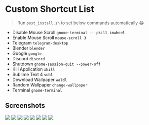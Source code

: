 # Custom Shortcut List

> Run `post_install.sh` to set below commands automatically :joy:

- Disable Mouse Scroll
    ```gnome-terminal -- pkill imwheel```
- Enable Mouse Scroll
    ```mouse-scroll 3```
- Telegram
    ```telegram-desktop```
- Blender
    ```blender```
- Google
    ```google```
- Discord
    ```discord```
- Shutdown
    ```gnome-session-quit --power-off```
- Kill Application
    ```xkill```
- Sublime Text 4
    ```subl```
- Download Wallpaper
    ```waldl```
- Random Wallpaper
    ```change-wallpaper```
- Terminal
    ```gnome-terminal```


## Screenshots

<img src="1.png">
<img src="2.png">
<img src="3.png">
<img src="4.png">
<img src="5.png">
<img src="6.png">
<img src="7.png">
<img src="8.png">
